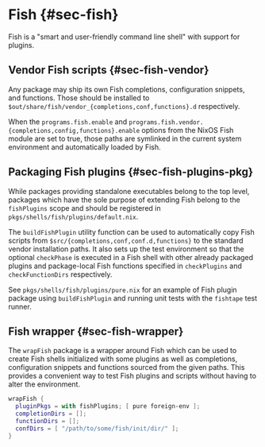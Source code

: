# Fish {#sec-fish}

Fish is a "smart and user-friendly command line shell" with support for plugins.


## Vendor Fish scripts {#sec-fish-vendor}

Any package may ship its own Fish completions, configuration snippets, and
functions. Those should be installed to
`$out/share/fish/vendor_{completions,conf,functions}.d` respectively.

When the `programs.fish.enable` and
`programs.fish.vendor.{completions,config,functions}.enable` options from the
NixOS Fish module are set to true, those paths are symlinked in the current
system environment and automatically loaded by Fish.


## Packaging Fish plugins {#sec-fish-plugins-pkg}

While packages providing standalone executables belong to the top level,
packages which have the sole purpose of extending Fish belong to the
`fishPlugins` scope and should be registered in
`pkgs/shells/fish/plugins/default.nix`.

The `buildFishPlugin` utility function can be used to automatically copy Fish
scripts from `$src/{completions,conf,conf.d,functions}` to the standard vendor
installation paths. It also sets up the test environment so that the optional
`checkPhase` is executed in a Fish shell with other already packaged plugins
and package-local Fish functions specified in `checkPlugins` and
`checkFunctionDirs` respectively.

See `pkgs/shells/fish/plugins/pure.nix` for an example of Fish plugin package
using `buildFishPlugin` and running unit tests with the `fishtape` test runner.


## Fish wrapper {#sec-fish-wrapper}

The `wrapFish` package is a wrapper around Fish which can be used to create
Fish shells initialized with some plugins as well as completions, configuration
snippets and functions sourced from the given paths. This provides a convenient
way to test Fish plugins and scripts without having to alter the environment.

```nix
wrapFish {
  pluginPkgs = with fishPlugins; [ pure foreign-env ];
  completionDirs = [];
  functionDirs = [];
  confDirs = [ "/path/to/some/fish/init/dir/" ];
}
```


